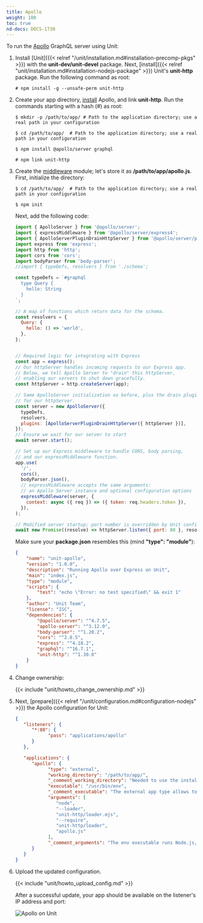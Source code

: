 ```yaml
---
title: Apollo
weight: 100
toc: true
nd-docs: DOCS-1730
---
```


To run the [Apollo](https://www.apollographql.com) GraphQL server
using Unit:

1. Install [Unit]({{< relref "/unit/installation.md#installation-precomp-pkgs" >}}) with the
   **unit-dev/unit-devel** package. Next, [install]({{< relref "unit/installation.md#installation-nodejs-package" >}}) Unit's **unit-http** package. Run the following
   command as root:

   ```console
   # npm install -g --unsafe-perm unit-http
   ```

2. Create your app directory, [install](https://expressjs.com/en/starter/installing.html) Apollo, and link
   **unit-http**. Run the commands starting with a hash (#) as root:

   ```console
   $ mkdir -p /path/to/app/ # Path to the application directory; use a real path in your configuration
   ```

   ```console
   $ cd /path/to/app/  # Path to the application directory; use a real path in your configuration
   ```

   ```console
   $ npm install @apollo/server graphql
   ```

   ```console
   # npm link unit-http
   ```

3. Create the [middleware](https://www.apollographql.com/docs/apollo-server/api/express-middleware/)
   module; let's store it as **/path/to/app/apollo.js**.
   First, initialize the directory:

   ```console
   $ cd /path/to/app/  # Path to the application directory; use a real path in your configuration
   ```

   ```console
   $ npm init
   ```

   Next, add the following code:

   ```javascript
   import { ApolloServer } from '@apollo/server';
   import { expressMiddleware } from '@apollo/server/express4';
   import { ApolloServerPluginDrainHttpServer } from '@apollo/server/plugin/drainHttpServer';
   import express from 'express';
   import http from 'http';
   import cors from 'cors';
   import bodyParser from 'body-parser';
   //import { typeDefs, resolvers } from './schema';

   const typeDefs = `#graphql
     type Query {
       hello: String
     }
   `;

   // A map of functions which return data for the schema.
   const resolvers = {
     Query: {
       hello: () => 'world',
     },
   };


   // Required logic for integrating with Express
   const app = express();
   // Our httpServer handles incoming requests to our Express app.
   // Below, we tell Apollo Server to "drain" this httpServer,
   // enabling our servers to shut down gracefully.
   const httpServer = http.createServer(app);

   // Same ApolloServer initialization as before, plus the drain plugin
   // for our httpServer.
   const server = new ApolloServer({
     typeDefs,
     resolvers,
     plugins: [ApolloServerPluginDrainHttpServer({ httpServer })],
   });
   // Ensure we wait for our server to start
   await server.start();

   // Set up our Express middleware to handle CORS, body parsing,
   // and our expressMiddleware function.
   app.use(
     '/',
     cors(),
     bodyParser.json(),
     // expressMiddleware accepts the same arguments:
     // an Apollo Server instance and optional configuration options
     expressMiddleware(server, {
       context: async ({ req }) => ({ token: req.headers.token }),
     }),
   );

   // Modified server startup; port number is overridden by Unit config
   await new Promise((resolve) => httpServer.listen({ port: 80 }, resolve));
   ```

   Make sure your **package.json** resembles this
   (mind **"type": "module"**):

   ```json
   {
       "name": "unit-apollo",
       "version": "1.0.0",
       "description": "Running Apollo over Express on Unit",
       "main": "index.js",
       "type": "module",
       "scripts": {
           "test": "echo \"Error: no test specified\" && exit 1"
       },
       "author": "Unit Team",
       "license": "ISC",
       "dependencies": {
           "@apollo/server": "^4.7.5",
           "apollo-server": "^3.12.0",
           "body-parser": "^1.20.2",
           "cors": "^2.8.5",
           "express": "^4.18.2",
           "graphql": "^16.7.1",
           "unit-http": "^1.30.0"
       }
   }
   ```

4. Change ownership:

   {{< include "unit/howto_change_ownership.md" >}}


5. Next, [prepare]({{< relref "/unit/configuration.md#configuration-nodejs" >}}) the Apollo configuration for
   Unit:
   ```json
   {
      "listeners": {
         "*:80": {
               "pass": "applications/apollo"
         }
      },

      "applications": {
         "apollo": {
               "type": "external",
               "working_directory": "/path/to/app/",
               "_comment_working_directory": "Needed to use the installed NPM modules; use a real path in your configuration",
               "executable": "/usr/bin/env",
               "_comment_executable": "The external app type allows to run arbitrary executables, provided they establish communication with Unit",
               "arguments": [
                  "node",
                  "--loader",
                  "unit-http/loader.mjs",
                  "--require",
                  "unit-http/loader",
                  "apollo.js"
               ],
               "_comment_arguments": "The env executable runs Node.js, supplying Unit's loader module and your app code as arguments"
         }
      }
   }
   ```

6. Upload the updated configuration.

   {{< include "unit/howto_upload_config.md" >}}

   After a successful update, your app should be available on the listener's IP
   address and port:

   ![Apollo on Unit](/unit/images/apollo.png)
